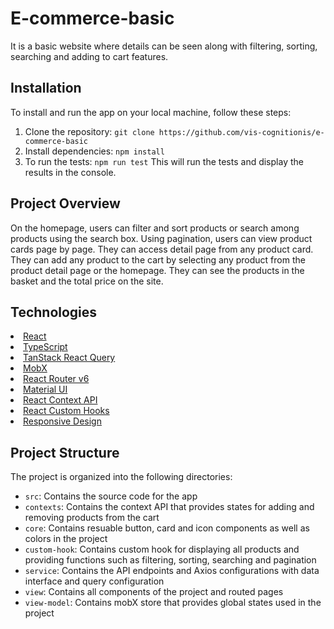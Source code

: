 # E-commerce-basic

It is a basic website where details can be seen along with filtering, sorting, searching and adding to cart features.

## Installation

To install and run the app on your local machine, follow these steps:

1. Clone the repository: `git clone https://github.com/vis-cognitionis/e-commerce-basic`
2. Install dependencies: `npm install`
3. To run the tests: `npm run test` This will run the tests and display the results in the console.

## Project Overview

On the homepage, users can filter and sort products or search among products using the search box. Using pagination, users can view product cards page by page. They can access detail page from any product card. They can add any product to the cart by selecting any product from the product detail page or the homepage. They can see the products in the basket and the total price on the site.

## Technologies 

<li> <a href="https://beta.reactjs.org/" target="_blank">React</a></li> 
<li> <a href="https://www.typescriptlang.org/" target="_blank">TypeScript</a> </li> 
<li> <a href="https://tanstack.com/query/latest" target="_blank">TanStack React Query</a> </li> 
<li> <a href="https://mobx.js.org/" target="_blank">MobX</a> </li>
<li> <a href="https://reactrouter.com/en/main/" target="_blank">React Router v6</a> </li>
<li> <a href="https://mui.com/" target="_blank">Material UI</a> </li>
<li> <a href="https://react.dev/reference/react/createContext" target="_blank">React Context API</a> </li>
<li> <a href="https://react.dev/learn/reusing-logic-with-custom-hooks" target="_blank">React Custom Hooks</a> </li>
<li> <a href="https://developer.mozilla.org/en-US/docs/Learn/CSS/CSS_layout/Responsive_Design" target="_blank">Responsive Design</a> </li>

## Project Structure

The project is organized into the following directories:

- `src`: Contains the source code for the app
- `contexts`: Contains the context API that provides states for adding and removing products from the cart
- `core`: Contains resuable button, card and icon components as well as colors in the project
- `custom-hook`: Contains custom hook for displaying all products and providing functions such as filtering, sorting, searching and pagination
- `service`: Contains the API endpoints and Axios configurations with data interface and query configuration
- `view`: Contains all components of the project and routed pages
- `view-model`: Contains mobX store that provides global states used in the project

